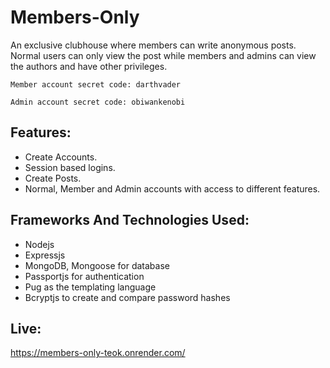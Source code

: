 # Members-Only

An exclusive clubhouse where members can write anonymous posts. Normal users can only view the post while members and admins can view the authors and have other privileges.

    Member account secret code: darthvader

    Admin account secret code: obiwankenobi

## Features:

  - Create Accounts.
  - Session based logins.
  - Create Posts.
  - Normal, Member and Admin accounts with access to different features.
 
 
 ## Frameworks And Technologies Used:
 
   - Nodejs
   - Expressjs
   - MongoDB, Mongoose for database
   - Passportjs for authentication
   - Pug as the templating language
   - Bcryptjs to create and compare password hashes


## Live: 
https://members-only-teok.onrender.com/
   
 
 

